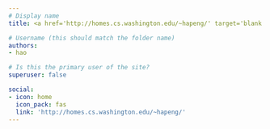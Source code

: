 ```yaml
---
# Display name
title: <a href='http://homes.cs.washington.edu/~hapeng/' target='blank'><a href='http://homes.cs.washington.edu/~hapeng/'>Hao Peng</a></a>

# Username (this should match the folder name)
authors:
- hao

# Is this the primary user of the site?
superuser: false

social:
- icon: home
  icon_pack: fas
  link: 'http://homes.cs.washington.edu/~hapeng/' 
---
```

